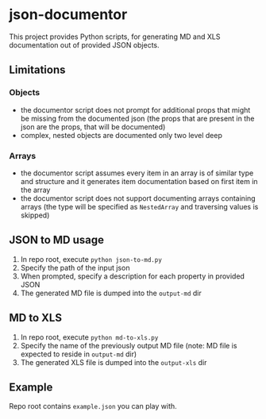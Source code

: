 # json-documentor

This project provides Python scripts, for generating MD and XLS documentation out of provided JSON objects.

## Limitations

### Objects
- the documentor script does not prompt for additional props that might be missing from the documented json (the props that are present in the json are the props, that will be documented)
- complex, nested objects are documented only two level deep

### Arrays
- the documentor script assumes every item in an array is of similar type and structure and it generates item documentation based on first item in the array
- the documentor script does not support documenting arrays containing arrays (the type will be specified as `NestedArray` and traversing values is skipped)

## JSON to MD usage

1. In repo root, execute `python json-to-md.py`
2. Specify the path of the input json
3. When prompted, specify a description for each property in provided JSON
4. The generated MD file is dumped into the `output-md` dir

## MD to XLS

1. In repo root, execute `python md-to-xls.py`
2. Specify the name of the previously output MD file (note: MD file is expected to reside in `output-md` dir)
3. The generated XLS file is dumped into the `output-xls` dir

## Example

Repo root contains `example.json` you can play with.
